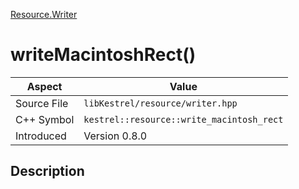 [Resource.Writer](index)
# writeMacintoshRect()
| Aspect | Value |
| --- | --- |
| Source File | `libKestrel/resource/writer.hpp` |
| C++ Symbol | `kestrel::resource::write_macintosh_rect` |
| Introduced | Version 0.8.0 |
## Description

